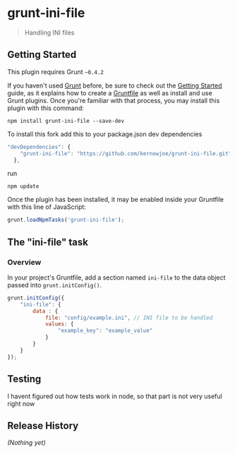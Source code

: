 # grunt-ini-file

> Handling INI files

## Getting Started
This plugin requires Grunt `~0.4.2`

If you haven't used [Grunt](http://gruntjs.com/) before, be sure to check out the [Getting Started](http://gruntjs.com/getting-started) guide, as it explains how to create a [Gruntfile](http://gruntjs.com/sample-gruntfile) as well as install and use Grunt plugins. Once you're familiar with that process, you may install this plugin with this command:

```shell
npm install grunt-ini-file --save-dev
```

To install this fork add this to your package.json dev dependencies
```js
"devDependencies": {
    "grunt-ini-file": "https://github.com/kernowjoe/grunt-ini-file.git"
  },
```

run

```shell
npm update
```

Once the plugin has been installed, it may be enabled inside your Gruntfile with this line of JavaScript:

```js
grunt.loadNpmTasks('grunt-ini-file');
```

## The "ini-file" task

### Overview
In your project's Gruntfile, add a section named `ini-file` to the data object passed into `grunt.initConfig()`.

```js
grunt.initConfig({
    "ini-file": {
        data : {
            file: "config/example.ini", // INI file to be handled
            values: {
                "example_key": "example_value"
            }
        }
    }
});
```

## Testing
I havent figured out how tests work in node, so that part is not very useful right now


## Release History
_(Nothing yet)_